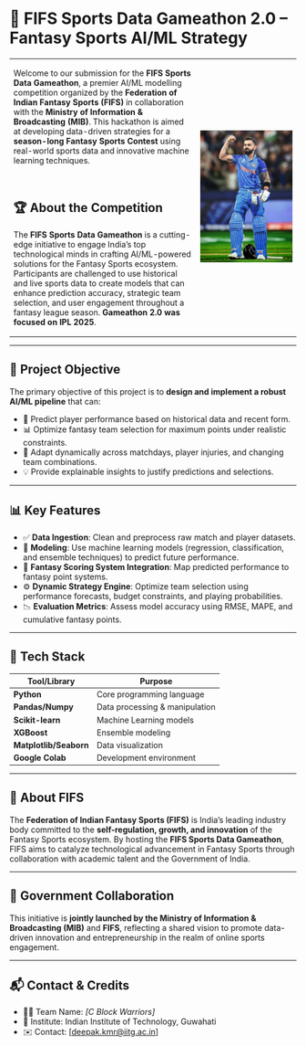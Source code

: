 # 🏏 FIFS Sports Data Gameathon 2.0 – Fantasy Sports AI/ML Strategy

<table>
<tr>
<td width="65%">

Welcome to our submission for the **FIFS Sports Data Gameathon**, a premier AI/ML modelling competition organized by the **Federation of Indian Fantasy Sports (FIFS)** in collaboration with the **Ministry of Information & Broadcasting (MIB)**. This hackathon is aimed at developing data-driven strategies for a **season-long Fantasy Sports Contest** using real-world sports data and innovative machine learning techniques.

<br/>

## 🏆 About the Competition

The **FIFS Sports Data Gameathon** is a cutting-edge initiative to engage India’s top technological minds in crafting AI/ML-powered solutions for the Fantasy Sports ecosystem. Participants are challenged to use historical and live sports data to create models that can enhance prediction accuracy, strategic team selection, and user engagement throughout a fantasy league season. **Gameathon 2.0 was focused on IPL 2025**.

</td>
<td align="center">

<img src="images/Virat Kohli.png" alt="Virat Kohli" width="300"/>

</td>
</tr>
</table>


---

## 🚀 Project Objective

The primary objective of this project is to **design and implement a robust AI/ML pipeline** that can:

- 🏏 Predict player performance based on historical data and recent form.
- 📊 Optimize fantasy team selection for maximum points under realistic constraints.
- 🔄 Adapt dynamically across matchdays, player injuries, and changing team combinations.
- 💡 Provide explainable insights to justify predictions and selections.

---

## 📊 Key Features

- ✅ **Data Ingestion**: Clean and preprocess raw match and player datasets.
- 🤖 **Modeling**: Use machine learning models (regression, classification, and ensemble techniques) to predict future performance.
- 🧮 **Fantasy Scoring System Integration**: Map predicted performance to fantasy point systems.
- ⚙️ **Dynamic Strategy Engine**: Optimize team selection using performance forecasts, budget constraints, and playing probabilities.
- 📉 **Evaluation Metrics**: Assess model accuracy using RMSE, MAPE, and cumulative fantasy points.

---

## 🧠 Tech Stack

| Tool/Library      | Purpose                        |
|-------------------|--------------------------------|
| **Python**        | Core programming language      |
| **Pandas/Numpy**  | Data processing & manipulation |
| **Scikit-learn**  | Machine Learning models        |
| **XGBoost**       | Ensemble modeling              |
| **Matplotlib/Seaborn** | Data visualization     |
| **Google Colab**  | Development environment        |

---


## 🤝 About FIFS

The **Federation of Indian Fantasy Sports (FIFS)** is India’s leading industry body committed to the **self-regulation, growth, and innovation** of the Fantasy Sports ecosystem. By hosting the **FIFS Sports Data Gameathon**, FIFS aims to catalyze technological advancement in Fantasy Sports through collaboration with academic talent and the Government of India.

---

## 📢 Government Collaboration

This initiative is **jointly launched by the Ministry of Information & Broadcasting (MIB)** and **FIFS**, reflecting a shared vision to promote data-driven innovation and entrepreneurship in the realm of online sports engagement.

---

## 📬 Contact & Credits

- 👨‍💻 Team Name: *[C Block Warriors]*
- 🏫 Institute: Indian Institute of Technology, Guwahati
- ✉️ Contact: [deepak.kmr@iitg.ac.in]

